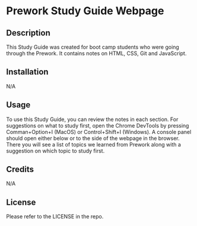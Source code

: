 # Prework Study Guide Webpage

## Description

This Study Guide was created for boot camp students who were going through the Prework. It contains notes on HTML, CSS, Git and JavaScript.

## Installation

N/A

## Usage

To use this Study Guide, you can review the notes in each section. For suggestions on what to study first, open the Chrome DevTools by pressing Comman+Option+I (MacOS) or Control+Shift+I (Windows). A console panel should open either below or to the side of the webpage in the browser. There you will see a list of topics we learned from Prework along with a suggestion on which topic to study first.

## Credits

N/A

## License

Please refer to the LICENSE in the repo.
